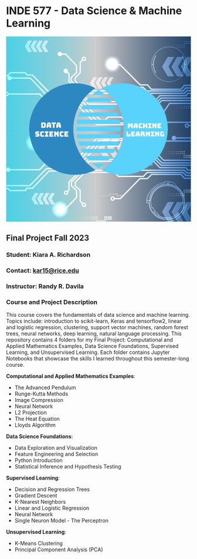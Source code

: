 # INDE 577 - Data Science & Machine Learning 

![image](FrontPicture.png)

## Final Project Fall 2023

### Student: Kiara A. Richardson

### Contact: kar15@rice.edu

### Instructor: Randy R. Davila

### Course and Project Description

This course covers the fundamentals of data science and machine learning. Topics include: introduction to scikit-learn, Keras and tensorflow2, linear and logistic regression, clustering, support vector machines, random forest trees, neural networks, deep learning, natural language processing. This repository contains 4 folders for my Final Project: Computational and Applied Mathematics Examples, Data Science Foundations, Supervised Learning, and Unsupervised Learning. Each folder contains Jupyter Notebooks that showcase the skills I learned throughout this semester-long course.   

**Computational and Applied Mathematics Examples**:
 * The Advanced Pendulum
 * Runge-Kutta Methods
 * Image Compression
 * Neural Network
 * L2 Projection
 * The Heat Equation
 * Lloyds Algorithm
 
**Data Science Foundations**:
 * Data Exploration and Visualization
 * Feature Engineering and Selection
 * Python Introduction
 * Statistical Inference and Hypothesis Testing

**Supervised Learning**:
 * Decision and Regression Trees
 * Gradient Descent
 * K-Nearest Neighbors
 * Linear and Logistic Regression
 * Neural Network
 * Single Neuron Model - The Perceptron

**Unsupervised Learning**:
 * K-Means Clustering
 * Principal Component Analysis (PCA)
